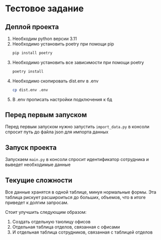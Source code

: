 # Тестовое задание
## Деплой проекта
1. Необходим python версии 3.11
2. Необходимо установить poetry при помощи pip
    ```bash
    pip install poetry
    ```
3. Необходимо установить все зависимости при помощи poetry
    ```bash
    poetry install
    ```
4. Необходимо скопировать dist.env в .env
    ```bash
    cp dist.env .env 
    ```
5. В .env прописать настройки подключения к бд

## Перед первым запуском
Перед первым запуском нужно запустить `import_data.py` в консоли спросит путь до файла json для импорта данных

## Запуск проекта
Запускаем `main.py` в консоли спросит идентификатор сотрудника и выведет необходимые данные 


## Текущие сложности

Все данные хранятся в одной таблице, минуя нормальные формы. 
Эта таблица рискует расшироиться до больших, объемов, что в итоге приведет к долгим запросам.


Стоит улучшить следующим образом: 
1) Создать отдельную таюлицу офисов
2) Отдельная таблица отделов, связанная с офисами
3) И отдельная таблица сотрудников, связанная с таблицей отделов
